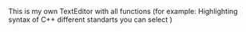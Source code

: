 This is my own TextEditor with all functions (for example: Highlighting syntax of C++ different standarts you can select )
